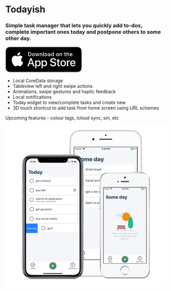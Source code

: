 # Todayish

### Simple task manager that lets you quickly add to-dos, complete important ones today and postpone others to some other day.

[![Download on the AppStore](appstore.svg)](https://itunes.apple.com/us/app/todayish/id1396367169)

* Local CoreData storage
* Tableview left and right swipe actions
* Animations, swipe gestures and haptic feedback
* Local notifications
* Today widget to view/complete tasks and create new
* 3D touch shortcut to add task from home screen using URL schemes

Upcoming features - colour tags, icloud sync, siri, etc

![Screen](coversquare.png)
